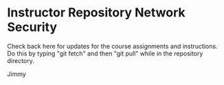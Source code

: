 # Instructor Repository Network Security 
Check back here for updates for the course assignments and instructions. Do this by typing "git fetch" and then "git pull" while in the repository directory.

Jimmy

